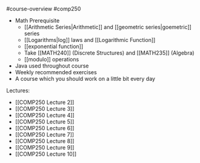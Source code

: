 #course-overview #comp250

- Math Prerequisite
	- [[Arithmetic Series|Arithmetic]] and [[geometric series|goemetric]] series
	- [[Logarithms|log]] laws and [[Logarithmic Function]]
	- [[exponential function]]
	- Take [[MATH240]] (Discrete Structures) and [[MATH235]] (Algebra)
	- [[modulo]] operations
- Java used throughout course
- Weekly recommended exercises
- A course which you should work on a little bit every day

Lectures:
- [[COMP250 Lecture 2]]
- [[COMP250 Lecture 3]]
- [[COMP250 Lecture 4]]
- [[COMP250 Lecture 5]]
- [[COMP250 Lecture 6]]
- [[COMP250 Lecture 7]]
- [[COMP250 Lecture 8]]
- [[COMP250 Lecture 9]]
- [[COMP250 Lecture 10]]
